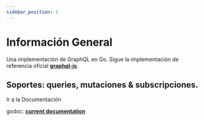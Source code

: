 ```yaml
---
sidebar_position: 1
---
```


# Información General

Una implementación de GraphQL en Go. Sigue la implementación de referencia oficial **[graphql-js](https://github.com/graphql/graphql-js)**.

## Soportes: queries, mutaciones & subscripciones.

Ir a la Documentación

godoc: **[current documentation](https://pkg.go.dev/github.com/graphql-go/graphql)**



<!-- ```jsx title="src/pages/my-react-page.js"
import React from 'react';
import Layout from '@theme/Layout';

export default function MyReactPage() {
  return (
    <Layout>
      <h1>My React page</h1>
      <p>This is a React page</p>
    </Layout>
  );
}
```

A new page is now available at `http://localhost:3000/my-react-page`.

## Create your first Markdown Page

Create a file at `src/pages/my-markdown-page.md`:

```mdx title="src/pages/my-markdown-page.md"
# My Markdown page

This is a Markdown page
```

A new page is now available at `http://localhost:3000/my-markdown-page`. -->
